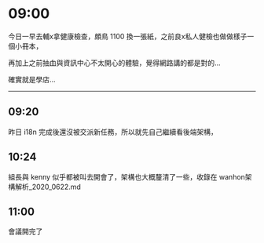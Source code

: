 # 09:00

今日一早去輔x拿健康檢查，頗鳥 1100 換一張紙，之前良x私人健檢也做做樣子一個小冊本，

再加上之前抽血與資訊中心不太開心的體驗，覺得網路講的都是對的...

確實就是學店...

---

## 09:20

昨日 i18n 完成後還沒被交派新任務，所以就先自己繼續看後端架構，

## 10:24

組長與 kenny 似乎都被叫去開會了，架構也大概釐清了一些，收錄在 wanhon架構解析_2020_0622.md

## 11:00

會議開完了
